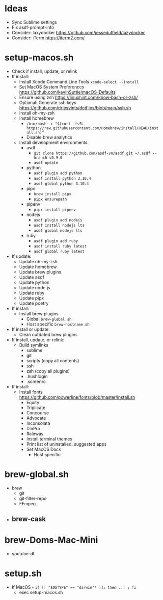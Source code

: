 # Ideas
- Sync Sublime settings
- Fix asdf-prompt-info
- Consider: laxydocker https://github.com/jesseduffield/lazydocker
- Consider: iTerm https://iterm2.com/

# setup-macos.sh
- Check if install, update, or relink
- If install:
  - Install Xcode Command Line Tools `xcode-select --install`
  - Set MacOS System Preferences https://github.com/kevinSuttle/macOS-Defaults
  - Ensure using zsh https://linuxhint.com/know-bash-or-zsh/
  - Optional: Generate ssh keys https://github.com/driesvints/dotfiles/blob/main/ssh.sh
  - Install oh-my-zsh
  - Install homebrew
    - `/bin/bash -c "$(curl -fsSL https://raw.githubusercontent.com/Homebrew/install/HEAD/install.sh)”`
    - Disable brew analytics
  - Install development environments
    - asdf
      - `git clone https://github.com/asdf-vm/asdf.git ~/.asdf --branch v0.9.0`
      - `asdf update`
    - python
      - `asdf plugin add python`
      - `asdf install python 3.10.4`
      - `asdf global python 3.10.4`
    - pipx
      - `brew install pipx`
      - `pipx ensurepath`
    - pipenv
      - `pipx install pipenv`
    - nodejs
      - `asdf plugin add nodejs`
      - `asdf install nodejs lts`
      - `asdf global nodejs lts`
    - ruby
      - `asdf plugin add ruby`
      - `asdf install ruby latest`
      - `asdf global ruby latest`
- If update:
  - Update oh-my-zsh
  - Update homebrew
  - Update brew plugins
  - Update asdf
  - Update python
  - Update node js
  - Update ruby
  - Update pipx
  - Update poetry
- If install:
  - Install brew plugins
    - Global `brew-global.sh`
    - Host specific `brew-hostname.sh`
- If install or update:
  - Clean outdated brew plugins
- If install, update, or relink:
  - Build symlinks
    - sublime
    - git
    - scripts (copy all contents)
    - ssh
    - zsh (copy all plugins)
    - .hushlogin
    - .screenrc
- If install:
  - Install fonts https://github.com/powerline/fonts/blob/master/install.sh
    - Equity
    - Triplicate
    - Concourse
    - Advocate
    - Inconsolata
    - DinPro
    - Raleway
    - Install terminal themes
    - Print list of uninstalled, suggested apps
    - Set MacOS Dock
      - Host specific

# brew-global.sh
- brew
  - git
  - git-filter-repo
  - FFmpeg
- brew-cask
  -

# brew-Doms-Mac-Mini
- youtube-dl

# setup.sh
- If MacOS - `if [[ "$OSTYPE" == "darwin"* ]]; then ... ; fi`
  - exec setup-macos.sh
